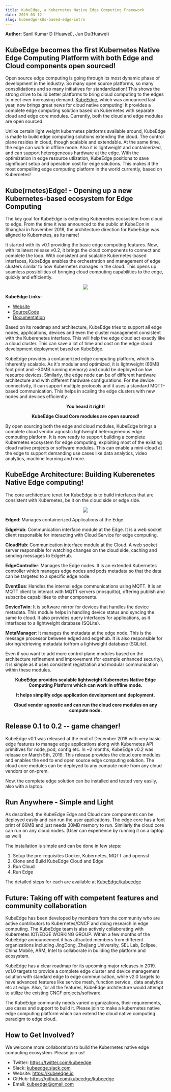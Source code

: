 ```yaml
---
title: KubeEdge, a Kubernetes Native Edge Computing Framework
date: 2019-03-12
slug: kubeedge-k8s-based-edge-intro
---
```


**Author:** Sanil Kumar D (Huawei), Jun Du(Huawei)

## KubeEdge becomes the first Kubernetes Native Edge Computing Platform with both Edge and Cloud components open sourced!

Open source edge computing is going through its most dynamic phase of development in the industry. So many open source platforms, so many consolidations and so many initiatives for standardization! This shows the strong drive to build better platforms to bring cloud computing to the edges to meet ever increasing demand. [KubeEdge](https://github.com/kubeedge/kubeedge), which was announced last year, now brings great news for cloud native computing! It provides a complete edge computing solution based on Kubernetes with separate cloud and edge core modules. Currently, both the cloud and edge modules are open sourced. 

Unlike certain light weight kubernetes platforms available around, KubeEdge is made to build edge computing solutions extending the cloud. The control plane resides in cloud, though scalable and extendable. At the same time, the edge can work in offline mode. Also it is lightweight and containerized, and can support heterogeneous hardware at the edge. With the optimization in edge resource utlization, KubeEdge positions to save significant setup and operation cost for edge solutions. This makes it the most compelling edge computing platform in the world currently, based on Kubernetes!

## Kube(rnetes)Edge! - Opening up a new Kubernetes-based ecosystem for Edge Computing

The key goal for KubeEdge is extending Kubernetes ecosystem from cloud to edge. From the time it was announced to the public at KubeCon in Shanghai in November 2018, the architecture direction for KubeEdge was aligned to Kubernetes, as its name!

It started with its v0.1 providing the basic edge computing features. Now, with its latest release v0.2, it brings the cloud components to connect and complete the loop. With consistent and scalable Kubernetes-based interfaces, KubeEdge enables the orchestration and management of edge clusters similar to how Kubernetes manages in the cloud. This opens up seamless possibilities of bringing cloud computing capabilities to the edge, quickly and efficiently.

<p align="center">
<img src="../../../../static/images/blog/2019-03-12-kubeedge-k8s-based-edge-intro/kubeedge-logo.png">
</p>

**KubeEdge Links:**

  - [Website](https://kubeedge.io)
  - [SourceCode](https://github.com/kubeedge/kubeedge)
  - [Documentation](https://docs.kubeedge.io)

Based on its roadmap and architecture, KubeEdge tries to support all edge nodes, applications, devices and even the cluster management consistent with the Kuberenetes interface. This will help the edge cloud act exactly like a cloud cluster. This can save a lot of time and cost on the edge cloud development deployment based on KubeEdge.

KubeEdge provides a containerized edge computing platform, which is inherently scalable. As it's modular and optimized, it is lightweight (66MB foot print and ~30MB running memory) and could be deployed on low resource devices. Similarly, the edge node can be of different hardware architecture and with different hardware configurations. For the device connectivity, it can support multiple protocols and it uses a standard MQTT-based communication. This helps in scaling the edge clusters with new nodes and devices efficiently. 

**<p align="center">You heard it right!</p>**
**<p align="center">KubeEdge Cloud Core modules are open sourced!</p>**

By open sourcing both the edge and cloud modules, KubeEdge brings a complete cloud vendor agnostic lightweight heterogeneous edge computing platform. It is now ready to support building a complete Kubernetes ecosystem for edge computing, exploiting most of the existing cloud native projects or software modules. This can enable a mini-cloud at the edge to support demanding use cases like data analytics, video analytics, machine learning and more.

## KubeEdge Architecture: Building Kuberenetes Native Edge computing!

The core architecture tenet for KubeEdge is to build interfaces that are consistent with Kubernetes, be it on the cloud side or edge side. 

<p align="center">
<img src="../../../../static/images/blog/2019-03-12-kubeedge-k8s-based-edge-intro/kubeedge-highlevel-arch.png">
</p>

**Edged**: Manages containerized Applications at the Edge.

**EdgeHub**: Communication interface module at the Edge. It is a web socket client responsible for interacting with Cloud Service for edge computing. 

**CloudHub**: Communication interface module at the Cloud. A web socket server responsible for watching changes on the cloud side, caching and sending messages to EdgeHub.

**EdgeController**: Manages the Edge nodes. It is an extended Kubernetes controller which manages edge nodes and pods metadata so that the data can be targeted to a specific edge node.

**EventBus**: Handles the internal edge communications using MQTT. It is an MQTT client to interact with MQTT servers (mosquitto), offering publish and subscribe capabilities to other components.

**DeviceTwin**: It is software mirror for devices that handles the device metadata. This module helps in handling device status and syncing the same to cloud. It also provides query interfaces for applications, as it interfaces to a lightweight database (SQLite).

**MetaManager**: It manages the metadata at the edge node. This is the message processor between edged and edgehub. It is also responsible for storing/retrieving metadata to/from a lightweight database (SQLite).

Even if you want to add more control plane modules based on the architecture refinement and improvement (for example enhanced security), it is simple as it uses consistent registration and modular communication within these modules.

**<p align="center">KubeEdge provides scalable lightweight Kubernetes Native Edge Computing Platform which can work in offline mode.</p>** 

**<p align="center">It helps simplify edge application development and deployment.</p>**

**<p align="center">Cloud vendor agnostic and can run the cloud core modules on any compute node.</p>**

## Release 0.1 to 0.2 -- game changer!

KubeEdge v0.1 was released at the end of December 2018 with very basic edge features to manage edge applications along with Kubernetes API primitives for node, pod, config etc. In ~2 months, KubeEdge v0.2 was release on March 5th, 2019. This release provides the cloud core modules and enables the end to end open source edge computing solution. The cloud core modules can be deployed to any compute node from any cloud vendors or on-prem.

Now, the complete edge solution can be installed and tested very easily, also with a laptop.

## Run Anywhere - Simple and Light

As described, the KubeEdge Edge and Cloud core components can be deployed easily and can run the user applications. The edge core has a foot print of 66MB and just needs 30MB memory to run. Similarly the cloud core can run on any cloud nodes. (User can experience by running it on a laptop as well)

The installation is simple and can be done in few steps:

  1. Setup the pre-requisites Docker, Kubernetes, MQTT and openssl
  2. Clone and Build KubeEdge Cloud and Edge
  3. Run Cloud  
  4. Run Edge

The detailed steps for each are available at [KubeEdge/kubeedge](https://github.com/kubeedge/kubeedge)

## Future: Taking off with competent features and community collaboration

KubeEdge has been developed by members from the community who are active contributors to Kubernetes/CNCF and doing research in edge computing. The KubeEdge team is also actively collaborating with Kubernetes IOT/EDGE WORKING GROUP. Within a few months of the KubeEdge announcement it has attracted members from different organizations including JingDong, Zhejiang University, SEL Lab, Eclipse, China Mobile, ARM, Intel to collaborate in building the platform and ecosystem.

KubeEdge has a clear roadmap for its upcoming major releases in 2019. vc1.0 targets to provide a complete edge cluster and device management solution with standard edge to edge communication, while v2.0 targets to have advanced features like service mesh, function service , data analytics etc at edge. Also, for all the features, KubeEdge architecture would attempt to utilize the existing CNCF projects/software.

The KubeEdge community needs varied organizations, their requirements, use cases and support to build it. Please join to make a kubernetes native edge computing platform which can extend the cloud native computing paradigm to edge cloud.

## How to Get Involved?

We welcome more collaboration to build the Kubernetes native edge computing ecosystem. Please join us!

- Twitter: https://twitter.com/kubeedge
- Slack: [kubeedge.slack.com](mailto:kubeedge.slack.com)
- Website: https://kubeedge.io
- GitHub: https://github.com/kubeedge/kubeedge
- Email: [kubeedge@gmail.com](mailto:kubeedge@gmail.com)
